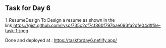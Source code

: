 Task for Day 6
-----------------------------------------------------------------------------------------------------
1_ResumeDesign
To Design a resume as shown in the link,https://gist.github.com/rvsp/735c2cf7cf360f797bae093fa2dfe04d#file-task-1-jpeg

Done and deployed at : https://taskforday6.netlify.app/
